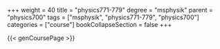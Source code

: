 +++
weight = 40
title = "physics771-779"
degree = "msphysik"
parent = "physics700"
tags = ["msphysik", "physics771-779", "physics700"]
categories = ["course"]
bookCollapseSection = false
+++

{{< genCoursePage >}}
